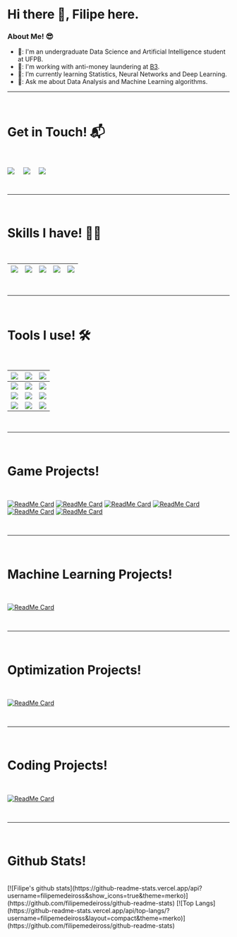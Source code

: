 # Hi there 👋, Filipe here.

### About Me! 😎

- 🏫: I'm an undergraduate Data Science and Artificial Intelligence student at UFPB.
- 🔭: I'm working with anti-money laundering at [B3](https://www.b3.com.br/pt_br/para-voce).
- 🌱: I’m currently learning Statistics, Neural Networks and Deep Learning.
- 💬: Ask me about Data Analysis and Machine Learning algorithms.

<hr>
<Br>
<h1>Get in Touch! 📬</h1>
<Br>
<p>
  <a href="https://www.linkedin.com/in/filipe-medeiros-2b5a21246/" target="blank"><img align="center" src="https://img.shields.io/badge/Filipe Medeiros-0077B5?style=for-the-badge&logo=linkedin&logoColor=white" /></a> &nbsp;&nbsp;&nbsp;
  <a href="mailto:filipemedeiros2013@gmail.com" target="blank"><img align="center" src="https://img.shields.io/badge/filipemedeiros2013@gmail.com-D14836?style=for-the-badge&logo=gmail&logoColor=white" /></a>    &nbsp;&nbsp;&nbsp;
  <a href="https://www.github.com/filipemedeiross" target="blank"><img align="center" src="https://img.shields.io/badge/Filipe-100000?style=for-the-badge&logo=github&logoColor=white" /></a>
</p>
  
<Br>
<hr>
<Br>
<h1>Skills I have! 🤸‍♂</h1>
<Br>
  
|![](https://img.shields.io/badge/Data%20Science-blue?style=for-the-badge)|![](https://img.shields.io/badge/Machine%20Learning-brightgreen?style=for-the-badge)|![](https://img.shields.io/badge/ML-Supervized%20Learning-brightgreen?style=for-the-badge)|![](https://img.shields.io/badge/ML-Unsupervized%20Learning-brightgreen?style=for-the-badge)|![](https://img.shields.io/badge/Optimization-red?style=for-the-badge)|
|---|---|---|---|---|

<Br>
<hr>
<Br>
<h1>Tools I use! 🛠️</h1>
<Br>

|![](https://img.shields.io/badge/C-FFD43B?style=for-the-badge&logo=python&logoColor=darkgreen)|![](https://img.shields.io/badge/C++-FFD43B?style=for-the-badge&logo=python&logoColor=darkgreen)|![](https://img.shields.io/badge/Python-FFD43B?style=for-the-badge&logo=python&logoColor=darkgreen)|
|---|---|---|
|![](https://img.shields.io/badge/Linux-342B029.svg?&style=for-the-badge&logo=Jupyter&logoColor=white)|![](https://img.shields.io/badge/conda-342B029.svg?&style=for-the-badge&logo=anaconda&logoColor=white)|![](https://img.shields.io/badge/Jupyter-342B029.svg?&style=for-the-badge&logo=Jupyter&logoColor=white)|
|![](https://img.shields.io/badge/Numpy-777BB4?style=for-the-badge&logo=numpy&logoColor=white)|![](https://img.shields.io/badge/Pandas-777BB4?style=for-the-badge&logo=pandas&logoColor=white)|![](https://img.shields.io/badge/Plotly-777BB4?style=for-the-badge&logo=plotly&logoColor=white)| 
![](https://img.shields.io/badge/scikit_learn-F7931E?style=for-the-badge&logo=scikit-learn&logoColor=white)|![](https://img.shields.io/badge/TensorFlow-F7931E?style=for-the-badge&logo=TensorFlow&logoColor=white)|![](https://img.shields.io/badge/PyTorch-F7931E?style=for-the-badge&logo=Keras&logoColor=white)|

<Br>
<hr>
<Br>
<h1>Game Projects!</h1>
<Br>
  
[![ReadMe Card](https://github-readme-stats.vercel.app/api/pin/?username=filipemedeiross&repo=solving_8_puzzle)](https://github.com/filipemedeiross/solving_8_puzzle)
[![ReadMe Card](https://github-readme-stats.vercel.app/api/pin/?username=filipemedeiross&repo=solving_sudoku)](https://github.com/filipemedeiross/solving_sudoku)
[![ReadMe Card](https://github-readme-stats.vercel.app/api/pin/?username=filipemedeiross&repo=solving_maze)](https://github.com/filipemedeiross/solving_maze)
[![ReadMe Card](https://github-readme-stats.vercel.app/api/pin/?username=filipemedeiross&repo=solving_tapatan)](https://github.com/filipemedeiross/solving_tapatan)
[![ReadMe Card](https://github-readme-stats.vercel.app/api/pin/?username=filipemedeiross&repo=solving_flappy_bird)](https://github.com/filipemedeiross/solving_flappy_bird)
[![ReadMe Card](https://github-readme-stats.vercel.app/api/pin/?username=filipemedeiross&repo=solving_chrome_dinosaur)](https://github.com/filipemedeiross/solving_chrome_dinosaur)

<Br>
<hr>
<Br>
<h1>Machine Learning Projects!</h1>
<Br>
  
[![ReadMe Card](https://github-readme-stats.vercel.app/api/pin/?username=filipemedeiross&repo=hoax)](https://github.com/filipemedeiross/hoax)

<Br>
<hr>
<Br>
<h1>Optimization Projects!</h1>
<Br>
  
[![ReadMe Card](https://github-readme-stats.vercel.app/api/pin/?username=filipemedeiross&repo=solving_vsbppc)](https://github.com/filipemedeiross/solving_vsbppc)

<Br>
<hr>
<Br>
<h1>Coding Projects!</h1>
<Br>
  
[![ReadMe Card](https://github-readme-stats.vercel.app/api/pin/?username=filipemedeiross&repo=hacker_rank)](https://github.com/filipemedeiross/hacker_rank)
<Br>

<Br>
<hr>
<Br>
<h1>Github Stats!</h1>
<Br>
[![Filipe's github stats](https://github-readme-stats.vercel.app/api?username=filipemedeiross&show_icons=true&theme=merko)](https://github.com/filipemedeiross/github-readme-stats) [![Top Langs](https://github-readme-stats.vercel.app/api/top-langs/?username=filipemedeiross&layout=compact&theme=merko)](https://github.com/filipemedeiross/github-readme-stats)
